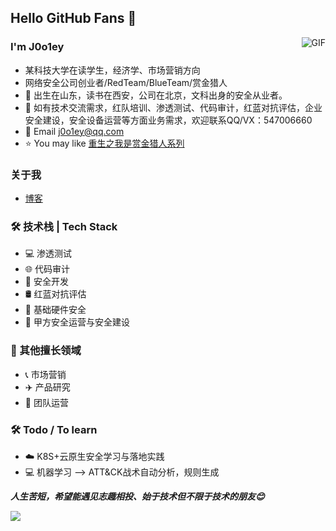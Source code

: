## Hello GitHub Fans 👋

<img align="right" alt="GIF" src="https://raw.githubusercontent.com/JoeyBling/JoeyBling/master/pic/pusheencode.gif" />

### I'm J0o1ey
- 某科技大学在读学生，经济学、市场营销方向
- 网络安全公司创业者/RedTeam/BlueTeam/赏金猎人
- 🌱 出生在山东，读书在西安，公司在北京，文科出身的安全从业者。
- 💬 如有技术交流需求，红队培训、渗透测试、代码审计，红蓝对抗评估，企业安全建设，安全设备运营等方面业务需求，欢迎联系QQ/VX：547006660
- 💬 Email [j0o1ey@qq.com](mailto:j0o1ey@qq.com)
- ⭐ You may like [重生之我是赏金猎人系列](https://github.com/J0o1ey/BountyHunterInChina)

### 关于我
- [博客](https://www.cnblogs.com/J0o1ey/)

### 🛠 技术栈 | Tech Stack
- 💻 渗透测试
- 🌐 代码审计
- 📡 安全开发
- 🛢 红蓝对抗评估
- 📱 基础硬件安全
- 🔧 甲方安全运营与安全建设

### 📖 其他擅长领域
- 📞 市场营销
- ✈️ 产品研究
- 💼 团队运营

### 🛠 Todo / To learn
- ☁️ K8S+云原生安全学习与落地实践
- 💻 机器学习 --> ATT&CK战术自动分析，规则生成

***人生苦短，希望能遇见志趣相投、始于技术但不限于技术的朋友😊***

[![](https://github-readme-stats.vercel.app/api?username=J0o1ey&show_icons=true&theme=dark)](https://github.com/anuraghazra/github-readme-stats)
